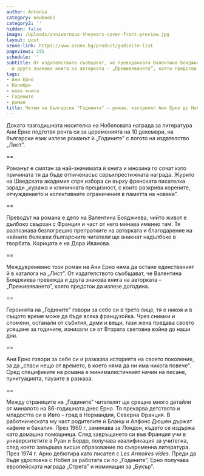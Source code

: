 ```yaml
---
author: Antonia
category: newbooks
category2: ''
hidden: false
image: /Uploads/annieernoux-theyears-cover-front-preview.jpg
layout: post
ozone-link: https://www.ozone.bg/product/godinite-list
pageviews: 191
schedule: ''
subtitle: От издателството съобщават, че преводачката Валентина Бояджиева превежда
  и друга знакова книга на авторката – „Преживяването”, която предстои да излезе догодина
tags:
- Ани Ерно
- Колибри
- нова книга
- Годините
- роман
title: Четем на български "Годините" – роман, изстрелял Ани Ерно до Нобелова награда
---
```


Докато тазгодишната носителка на Нобеловата награда за литература Ани Ерно подготвя речта си за церемонията на 10 декември, на български език излезе романът ѝ „Годините” с логото на издателство „Лист”. 

\==

Романът е смятан за най-значимата ѝ книга и мнозина го сочат като причината тя да бъде отличенасъс свръхпрестижната награда. Журито на Шведската академия спря избора си върху френската писателка заради „куража и клиничната прецизност, с които разкрива корените, отчуждението и колективните ограничения в паметта на човека”.

\==

Преводът на романа е дело на Валентина Бояджиева, чийто живот е дълбоко свързан с Франция и част от него минава именно там. Тя разпознава безпогрешно препратките на авторката и благодарение на нейните бележки българските читатели ще вникнат надълбоко в творбата. Корицата е на Дора Иванова.

\==

Междувременно този роман на Ани Ерно няма да остане единственият й в каталога на „Лист”. От издателството съобщават, че Валентина Бояджиева превежда и друга знакова книга на авторката – „Преживяването”, която предстои да излезе догодина. 

\==

Героинята на „Годините” говори за себе си в трето лице, тя е никоя и в същото време може да бъде всяка французойка. Чрез снимки и спомени, останали от събития, думи и вещи, тази жена предава своето усещане за годините, изнизали се от Втората световна война до наши дни.

\==

Ани Ерно говори за себе си и разказва историята на своето поколение, за да „спаси нещо от времето, в което няма да ни има никога повече”. Сред спецификите на романа е минималистичният начин на писане, пунктуацията, паузите в разказа. 

\==

Между страниците на „Годините” читателят ще срещне много детайли от миналото на 86-годишната днес Ерно. Тя прекарва детството и младостта си в Ивто – град в Нормандия, Северна Франция. В работническата му част родителите ѝ Бланш и Алфонс Дюшен държат кафене и бакалия. През 1960 г. заминава за Лондон, където се издържа като домашна помощница. След завръщането си във Франция учи в университетите в Руан и Бордо, получава квалификация за учителка, след което завършва висше образование по съвременна литература. През 1974 г. Арно дебютира като писател с *Les Armoires vides*. Преди да бъде удостоена с Нобел за работата си по „Годините”, Ерно получава европейската награда „Стрега” и номинация за „Букър”.